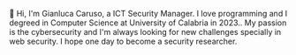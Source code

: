  👋 Hi, I'm Gianluca Caruso, a ICT Security Manager. I love programming and I degreed in Computer Science at University of Calabria in 2023.. My passion is the cybersecurity and I'm always looking for new challenges specially in web security. I hope one day to become a security researcher.



